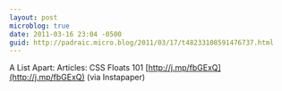 ```yaml
---
layout: post
microblog: true
date: 2011-03-16 23:04 -0500
guid: http://padraic.micro.blog/2011/03/17/t48233108591476737.html
---
```

A List Apart: Articles: CSS Floats 101 [http://j.mp/fbGExQ](http://j.mp/fbGExQ) (via Instapaper)

